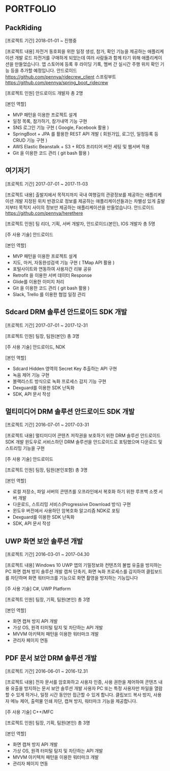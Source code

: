 # PORTFOLIO



PackRiding
-------------
[프로젝트 기간]
2018-01-01 ~ 진행중

[프로젝트 내용]
자전거 동호회을 위한 일정 생성, 참가, 확인 기능을 제공하는 애플리케이션 개발
로드 자전거를 구매하게 되었는데 여러 사람들과 함께 타기 위해 애플리케이션을 만들었습니다.
앱 스토어에 등록 후 라이딩 기록,  멤버 간 실시간 주행 위치 확인 기능 등을 추가할 예정입니다.
안드로이드 <https://github.com/pennya/ridecrew_client>
스프링부트 <https://github.com/pennya/spring_boot_ridecrew>


[프로젝트 인원]
안드로이드 개발자 총 2명

[본인 역할]
- MVP 패턴을 이용한 프로젝트 설계
- 일정 목록, 참가하기, 참가내역 기능 구현
- SNS 로그인 기능 구현 ( Google, Facebook 활용 )
- SpringBoot + JPA 를 활용한 REST API 개발 ( 회원가입, 로그인, 일정등록 등 CRUD 기능 구현 )
- AWS Elastic Beanstalk + S3 + RDS  프리티어 버전 세팅 및 웹서버 적용
- Git 을 이용한 코드 관리 ( git bash 활용 )



여기저기
-------------
[프로젝트 기간]
2017-07-01 ~ 2017-11-03

[프로젝트 내용]
출발지에서 목적지까지 국내 여행길의 관광정보를 제공하는 애플리케이션 개발
지정된 위치 반경으로 정보를 제공하는 애플리케이션들과는 차별성 있게 출발지부터 목적지 사이의 정보만 제공하는 애플리케이션을 만들었습니다.
안드로이드 <https://github.com/pennya/herethere>

[프로젝트 인원]
팀 리더, 기획, 서버 개발자, 안드로이드(본인), IOS 개발자 총 5명

[주 사용 기술]
안드로이드

[본인 역할]
- MVP 패턴을 이용한 프로젝트 설계
- 지도, 마커, 자동완성검색 기능 구현 ( TMap API 활용 )
- 포털사이트와 연동하여 사용자간 리뷰 공유
- Retrofit 을 이용한 서버 데이터 Response
- Glide를 이용한 이미지 처리
- Git 을 이용한 코드 관리 ( git bash 활용 )
- Slack, Trello 를 이용한 협업 일정 관리



Sdcard DRM 솔루션 안드로이드 SDK 개발
-------------
[프로젝트 기간]
2017-07-01 ~ 2017-12-31

[프로젝트 인원]
팀장, 팀원(본인)  총 3명

[주 사용 기술]
안드로이드, NDK

[본인 역할]
- Sdcard Hidden 영역의 Secret Key 추출하는 API 구현
- 녹음 제어 기능 구현
- 블랙리스트 방식으로 녹화 프로세스 감지 기능 구현
- Dexguard를 이용한 SDK 난독화
- SDK, API 문서 작성



멀티미디어 DRM 솔루션 안드로이드 SDK 개발
-------------
[프로젝트 기간]
2016-07-01 ~ 2017-03-31

[프로젝트 내용]
멀티미디어 콘텐츠 저작권을 보호하기 위한 DRM 솔루션 안드로이드 SDK 개발
윈도우로 서비스하던 DRM 솔루션을 안드로이드로 포팅했으며 다운로드 및 스트리밍 기능을 구현

[주 사용 기술]
안드로이드

[프로젝트 인원]
팀장, 팀원(본인포함)  총 3명

[본인 역할]
- 로컬 저장소, 파일 서버의 콘텐츠를 오프라인에서 복호화 하기 위한 루프백 소켓 서버 개발
- 다운로드, 스트리밍 서비스(Progressive Download 방식) 구현
- 윈도우 버전에서 사용하던 암복호화 알고리즘 NDK로 포팅
- Dexguard를 이용한 SDK 난독화
- SDK, API 문서 작성



UWP 화면 보안 솔루션 개발
-------------
[프로젝트 기간]
2016-03-01 ~ 2017-04.30

[프로젝트 내용]
Windows 10 UWP 앱의 기밀정보와 컨텐츠의 불법 유출을 방지하는 PC 화면 캡쳐 방지 솔루션 개발
캡쳐 단축키, 화면 녹화 프로세스를 감지하여 클립보드를 차단하며 화면 워터마크를 기능으로 화면 촬영을 방지하는 기능입니다

[주 사용 기술]
C#, UWP Platform

[프로젝트 인원]
팀장, 기획, 팀원(본인) 총 3명

[본인 역할]
- 화면 캡쳐 방지 API 개발
- 가상 OS, 원격 터미털 탐지 및 차단하는 API 개발
- MVVM 아키텍처 패턴을 이용한 워터마크 개발
- 관리자 페이지 연동


PDF 문서 보안 DRM 솔루션 개발
-------------
[프로젝트 기간]
2016-06-01 ~ 2016-12.31

[프로젝트 내용]
전자 문서를 암호화하고 사용자 인증, 사용 권한을 제어하여 콘텐츠 내용 유출을 방지하는 문서 보안 솔루션 개발
사용자 PC 또는 특정 사용자만 파일을 열람할 수 있게 하거나, 일정 시간 동안만 접근할 수 있게 합니다.
클립보드 복사 방지, 사용자 메뉴 제어, 출력물 인쇄 차단, 캡쳐 방지, 워터마크 기능을 제공합니다.

[주 사용 기술]
C++/MFC

[프로젝트 인원]
팀장, 기획, 팀원(본인) 총 3명

[본인 역할]
- 화면 캡쳐 방지 API 개발
- 가상 OS, 원격 터미털 탐지 및 차단하는 API 개발
- MVVM 아키텍처 패턴을 이용한 워터마크 개발
- 관리자 페이지 연동
